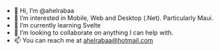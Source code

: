- 👋 Hi, I’m @ahelrabaa
- 👀 I’m interested in Mobile, Web and Desktop (.Net). Particularly Maui.
- 🌱 I’m currently learning Svelte
- 💞️ I’m looking to collaborate on anything I can help with. 
- 📫 You can reach me at ahelrabaa@hotmail.com

<!---
ahelrabaa/ahelrabaa is a ✨ special ✨ repository because its `README.md` (this file) appears on your GitHub profile.
You can click the Preview link to take a look at your changes.
--->
